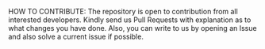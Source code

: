 HOW TO CONTRIBUTE:
The repository is open to contribution from all interested developers. 
Kindly send us Pull Requests with explanation as to what changes you have done.
Also, you can write to us by opening an Issue and also solve a current issue if possible.
